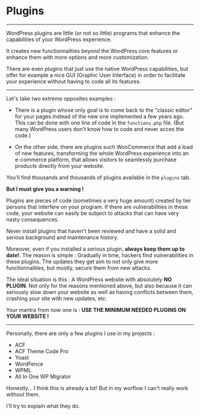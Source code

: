 # Plugins

---

WordPress plugins are little (or not so little) programs that enhance the capabilities of your WordPress experience.

It creates new functionnalities beyond the WordPress core features or enhance them with more options and more customization.

There are even plugins that just use the native WordPress capabilities, but offer for example a nice GUI (Graphic User Interface) in order to facilitate your experience without having to code all its features.

---

Let's take two extreme opposites examples :

- There is a plugin whose only goal is to come back to the "classic editor" for your pages instead of the new one implemented a few years ago. This can be done with one line of code in the `functions.php` file. (But many WordPress users don't know how to code and never acces the code.)

- On the other side, there are plugins such WooCommerce that add a load of new features, transforming the whole WordPress experience into an e-commerce platform, that allows visitors to seamlessly purchase products directly from your website.

You'll find thousands and thousands of plugins available in the `plugins` tab.

**But I must give you a warning !**

Plugins are pieces of code (sometimes a very huge amount) created by tier persons that interfere on your program. If there are vulnerabilities in these code, your website can easily be subject to attacks that can have very nasty consequences.

Never install plugins that haven't been reviewed and have a solid and serious background and maintenance history.

Moreover, even if you installed a serious plugin, **always keep them up to date!**. The reason is simple : Gradually in time, hackers find vulnerabilities in these plugins. The updates they get aim to not only give more functionnalities, but mostly, secure them from new attacks.

The ideal situation is this : A WordPress website with absolutely **NO PLUGIN**. Not only for the reasons mentioned above, but also because it can seriously slow down your website as well as having conflicts between them, crashing your site with new updates, etc.

Your mantra from now one is : **USE THE MINIMUM NEEDED PLUGINS ON YOUR WEBSITE !**

---

Personally, there are only a few plugins I use in my projects :

- ACF
- ACF Theme Code Pro
- Yoast
- WordFence
- WPML
- All In One WP Migrator

Honestly... I think this is already a lot!
But in my worflow I can't really work without them.

I'll try to explain what they do.
